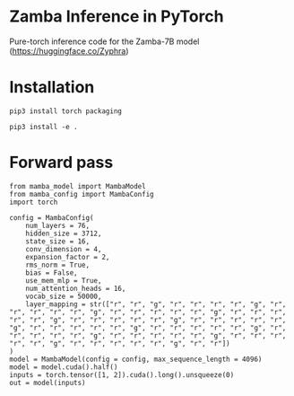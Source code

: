 # Zamba Inference in PyTorch

Pure-torch inference code for the Zamba-7B model (https://huggingface.co/Zyphra)

# Installation

`pip3 install torch packaging`

`pip3 install -e .`

# Forward pass
```
from mamba_model import MambaModel
from mamba_config import MambaConfig
import torch

config = MambaConfig(
    num_layers = 76,
    hidden_size = 3712,
    state_size = 16,
    conv_dimension = 4,
    expansion_factor = 2,
    rms_norm = True,
    bias = False,
    use_mem_mlp = True,
    num_attention_heads = 16,
    vocab_size = 50000,
    layer_mapping = str(["r", "r", "g", "r", "r", "r", "r", "g", "r", "r", "r", "r", "r", "g", "r", "r", "r", "r", "r", "g", "r", "r", "r", "r", "r", "g", "r", "r", "r", "r", "r", "g", "r", "r", "r", "r", "r", "g", "r", "r", "r", "r", "r", "g", "r", "r", "r", "r", "r", "g", "r", "r", "r", "r", "r", "g", "r", "r", "r", "r", "r", "g", "r", "r", "r", "r", "r", "g", "r", "r", "r", "r", "r", "g", "r", "r"])
)
model = MambaModel(config = config, max_sequence_length = 4096)
model = model.cuda().half()
inputs = torch.tensor([1, 2]).cuda().long().unsqueeze(0)
out = model(inputs)
```